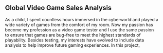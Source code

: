## Global Video Game Sales Analysis
As a child, I spent countless hours immersed in the cyberworld and played a wide variety of games from the comfort of my room. Now my passion has become my profession as a video game tester and I use the same passion to ensure that games are bug-free to meet the highest standards of playability. Besides testing, my interests have evolved to include data analysis to help improve future gaming experiences. In this project, 
<!--
**serapumut/serapumut** is a ✨ _special_ ✨ repository because its `README.md` (this file) appears on your GitHub profile.

Here are some ideas to get you started:

- 🔭 I’m currently working on ...
- 🌱 I’m currently learning ...
- 👯 I’m looking to collaborate on ...
- 🤔 I’m looking for help with ...
- 💬 Ask me about ...
- 📫 How to reach me: ...
- 😄 Pronouns: ...
- ⚡ Fun fact: ...
-->
